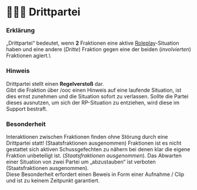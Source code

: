 # 👨👨👦 Drittpartei

### Erklärung <a href="#0-toc-title" id="0-toc-title"></a>

„Drittpartei“ bedeutet, wenn **2** Fraktionen eine aktive [Roleplay](broken-reference/)-Situation haben und eine andere (_Dritte_) Fraktion gegen eine der beiden (_involvierten_) Fraktionen agiert.\\

### Hinweis <a href="#1-toc-title" id="1-toc-title"></a>

Drittpartei stellt einen **Regelverstoß** dar.\
Gibt die Fraktion über /ooc einen Hinweis auf eine laufende Situation, ist dies ernst zunehmen und die Situation sofort zu verlassen. Sollte die Partei dieses ausnutzen, um sich der RP-Situation zu entziehen, wird diese im Support bestraft.

### Besonderheit <a href="#2-toc-title" id="2-toc-title"></a>

Interaktionen zwischen Fraktionen finden ohne Störung durch eine Drittpartei statt! (Staatsfraktionen ausgenommen) Fraktionen ist es nicht gestattet sich aktiven Schussgefechten zu nähern bei denen klar die eigene Fraktion unbeteiligt ist. (_Staatsfraktionen ausgenommen_). Das Abwarten einer Situation von zwei Partei um „abzustauben“ ist verboten (Staatsfraktionen ausgenommen).\
Diese Besonderheit erfordert einen Beweis in Form einer Aufnahme / Clip und ist zu keinem Zeitpunkt garantiert.
